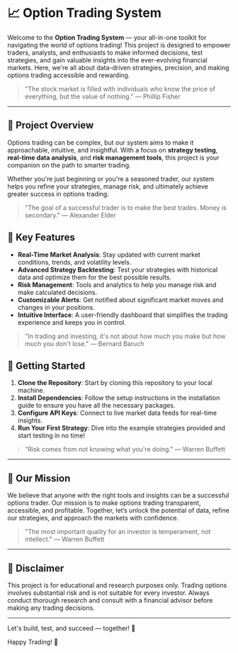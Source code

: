 # 📈 Option Trading System

Welcome to the **Option Trading System** — your all-in-one toolkit for navigating the world of options trading! This project is designed to empower traders, analysts, and enthusiasts to make informed decisions, test strategies, and gain valuable insights into the ever-evolving financial markets. Here, we're all about data-driven strategies, precision, and making options trading accessible and rewarding.

> "The stock market is filled with individuals who know the price of everything, but the value of nothing." — Phillip Fisher

---

## 🚀 Project Overview

Options trading can be complex, but our system aims to make it approachable, intuitive, and insightful. With a focus on **strategy testing**, **real-time data analysis**, and **risk management tools**, this project is your companion on the path to smarter trading.

Whether you're just beginning or you're a seasoned trader, our system helps you refine your strategies, manage risk, and ultimately achieve greater success in options trading. 

> "The goal of a successful trader is to make the best trades. Money is secondary." — Alexander Elder

## 🎯 Key Features

- **Real-Time Market Analysis**: Stay updated with current market conditions, trends, and volatility levels.
- **Advanced Strategy Backtesting**: Test your strategies with historical data and optimize them for the best possible results.
- **Risk Management**: Tools and analytics to help you manage risk and make calculated decisions.
- **Customizable Alerts**: Get notified about significant market moves and changes in your positions.
- **Intuitive Interface**: A user-friendly dashboard that simplifies the trading experience and keeps you in control.

> "In trading and investing, it's not about how much you make but how much you don't lose." — Bernard Baruch

## 🔧 Getting Started

1. **Clone the Repository**: Start by cloning this repository to your local machine.
2. **Install Dependencies**: Follow the setup instructions in the installation guide to ensure you have all the necessary packages.
3. **Configure API Keys**: Connect to live market data feeds for real-time insights.
4. **Run Your First Strategy**: Dive into the example strategies provided and start testing in no time!

> "Risk comes from not knowing what you're doing." — Warren Buffett

---

## 🌟 Our Mission

We believe that anyone with the right tools and insights can be a successful options trader. Our mission is to make options trading transparent, accessible, and profitable. Together, let’s unlock the potential of data, refine our strategies, and approach the markets with confidence.

> "The most important quality for an investor is temperament, not intellect." — Warren Buffett

---

## 📜 Disclaimer

This project is for educational and research purposes only. Trading options involves substantial risk and is not suitable for every investor. Always conduct thorough research and consult with a financial advisor before making any trading decisions.

---

Let's build, test, and succeed — together! 🎉

Happy Trading! 🚀
